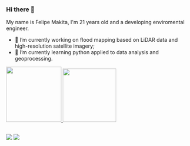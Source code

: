 ### Hi there 👋

My name is Felipe Makita, I'm 21 years old and a developing enviromental engineer.

- 🔭 I’m currently working on flood mapping based on LiDAR data and high-resolution satellite imagery;
- 🌱 I’m currently learning python applied to data analysis and geoprocessing.

<div>
  <a href="https://github.com/felipemakita">
  <img height="150em" src="https://github-readme-stats.vercel.app/api?username=felipemakita&show_icons=true&theme=dark&include_all_commits=true&count_private=true"/>
  <img height="145em" src="https://github-readme-stats.vercel.app/api/top-langs/?username=felipemakita&layout=compact&langs_count=7&theme=dark"/>
</div>

  ##
  
<div>
  <a href = "mailto:felipe.makita@unesp.br"><img src="https://img.shields.io/badge/-Gmail-%23333?style=for-the-badge&logo=gmail&logoColor=white" target="_blank"></a>
  <a href="https://www.linkedin.com/in/felipemakita" target="_blank"><img src="https://img.shields.io/badge/-LinkedIn-%230077B5?style=for-the-badge&logo=linkedin&logoColor=white" target="_blank"></a>   
</div>
